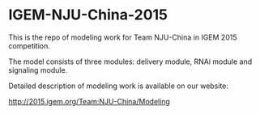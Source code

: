 # IGEM-NJU-China-2015
This is the repo of modeling work for Team NJU-China in IGEM 2015 competition.

The model consists of three modules: delivery module, RNAi module and signaling module.

Detailed description of modeling work is available on our website:

http://2015.igem.org/Team:NJU-China/Modeling
